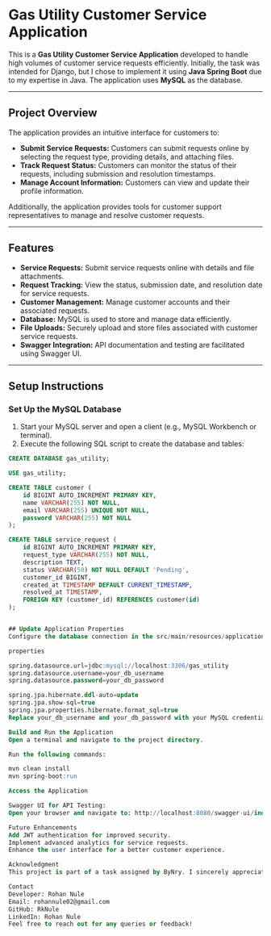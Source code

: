 # Gas Utility Customer Service Application

This is a **Gas Utility Customer Service Application** developed to handle high volumes of customer service requests efficiently. Initially, the task was intended for Django, but I chose to implement it using **Java Spring Boot** due to my expertise in Java. The application uses **MySQL** as the database.

---

## Project Overview

The application provides an intuitive interface for customers to:

- **Submit Service Requests:** Customers can submit requests online by selecting the request type, providing details, and attaching files.
- **Track Request Status:** Customers can monitor the status of their requests, including submission and resolution timestamps.
- **Manage Account Information:** Customers can view and update their profile information.

Additionally, the application provides tools for customer support representatives to manage and resolve customer requests.

---

## Features

- **Service Requests:** Submit service requests online with details and file attachments.
- **Request Tracking:** View the status, submission date, and resolution date for service requests.
- **Customer Management:** Manage customer accounts and their associated requests.
- **Database:** MySQL is used to store and manage data efficiently.
- **File Uploads:** Securely upload and store files associated with customer service requests.
- **Swagger Integration:** API documentation and testing are facilitated using Swagger UI.

---

## Setup Instructions

### Set Up the MySQL Database

1. Start your MySQL server and open a client (e.g., MySQL Workbench or terminal).
2. Execute the following SQL script to create the database and tables:

```sql
CREATE DATABASE gas_utility;

USE gas_utility;

CREATE TABLE customer (
    id BIGINT AUTO_INCREMENT PRIMARY KEY,
    name VARCHAR(255) NOT NULL,
    email VARCHAR(255) UNIQUE NOT NULL,
    password VARCHAR(255) NOT NULL
);

CREATE TABLE service_request (
    id BIGINT AUTO_INCREMENT PRIMARY KEY,
    request_type VARCHAR(255) NOT NULL,
    description TEXT,
    status VARCHAR(50) NOT NULL DEFAULT 'Pending',
    customer_id BIGINT,
    created_at TIMESTAMP DEFAULT CURRENT_TIMESTAMP,
    resolved_at TIMESTAMP,
    FOREIGN KEY (customer_id) REFERENCES customer(id)
);


## Update Application Properties
Configure the database connection in the src/main/resources/application.properties file:

properties

spring.datasource.url=jdbc:mysql://localhost:3306/gas_utility
spring.datasource.username=your_db_username
spring.datasource.password=your_db_password

spring.jpa.hibernate.ddl-auto=update
spring.jpa.show-sql=true
spring.jpa.properties.hibernate.format_sql=true
Replace your_db_username and your_db_password with your MySQL credentials.

Build and Run the Application
Open a terminal and navigate to the project directory.

Run the following commands:

mvn clean install
mvn spring-boot:run

Access the Application

Swagger UI for API Testing:
Open your browser and navigate to: http://localhost:8080/swagger-ui/index.html

Future Enhancements
Add JWT authentication for improved security.
Implement advanced analytics for service requests.
Enhance the user interface for a better customer experience.

Acknowledgment
This project is part of a task assigned by ByNry. I sincerely appreciate the opportunity to work on this real-world problem. While the original task suggested using Django, I leveraged my strengths in Java Spring Boot to complete it effectively and meet the requirements.

Contact
Developer: Rohan Nule
Email: rohannule02@gmail.com
GitHub: RkNule
LinkedIn: Rohan Nule
Feel free to reach out for any queries or feedback!
